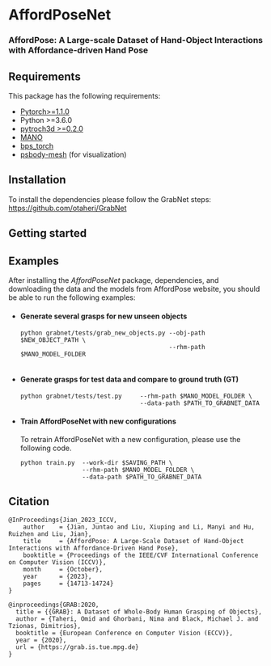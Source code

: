 # AffordPoseNet
### AffordPose: A Large-scale Dataset of Hand-Object Interactions with Affordance-driven Hand Pose

## Requirements
This package has the following requirements:

* [Pytorch>=1.1.0](https://pytorch.org/get-started/locally/) 
* Python >=3.6.0
* [pytroch3d >=0.2.0](https://pytorch3d.org/) 
* [MANO](https://github.com/otaheri/MANO) 
* [bps_torch](https://github.com/otaheri/bps_torch) 
* [psbody-mesh](https://github.com/MPI-IS/mesh) (for visualization)

## Installation

To install the dependencies please follow the GrabNet steps: https://github.com/otaheri/GrabNet

## Getting started

## Examples

After installing the *AffordPoseNet* package, dependencies, and downloading the data and the models from AffordPose website, you should be able to run the following examples:


- #### Generate several grasps for new unseen objects
    
    ```Shell
    python grabnet/tests/grab_new_objects.py --obj-path $NEW_OBJECT_PATH \
                                             --rhm-path $MANO_MODEL_FOLDER
                                            

- #### Generate grasps for test data and compare to ground truth (GT)
    
    ```Shell
    python grabnet/tests/test.py     --rhm-path $MANO_MODEL_FOLDER \
                                     --data-path $PATH_TO_GRABNET_DATA
    ```

- #### Train AffordPoseNet with new configurations 
    
    To retrain AffordPoseNet with a new configuration, please use the following code.
    
    ```Shell
    python train.py  --work-dir $SAVING_PATH \
                     --rhm-path $MANO_MODEL_FOLDER \
                     --data-path $PATH_TO_GRABNET_DATA
    ```




## Citation

```
@InProceedings{Jian_2023_ICCV,
    author    = {Jian, Juntao and Liu, Xiuping and Li, Manyi and Hu, Ruizhen and Liu, Jian},
    title     = {AffordPose: A Large-Scale Dataset of Hand-Object Interactions with Affordance-Driven Hand Pose},
    booktitle = {Proceedings of the IEEE/CVF International Conference on Computer Vision (ICCV)},
    month     = {October},
    year      = {2023},
    pages     = {14713-14724}
}
```
```
@inproceedings{GRAB:2020,
  title = {{GRAB}: A Dataset of Whole-Body Human Grasping of Objects},
  author = {Taheri, Omid and Ghorbani, Nima and Black, Michael J. and Tzionas, Dimitrios},
  booktitle = {European Conference on Computer Vision (ECCV)},
  year = {2020},
  url = {https://grab.is.tue.mpg.de}
}
```


